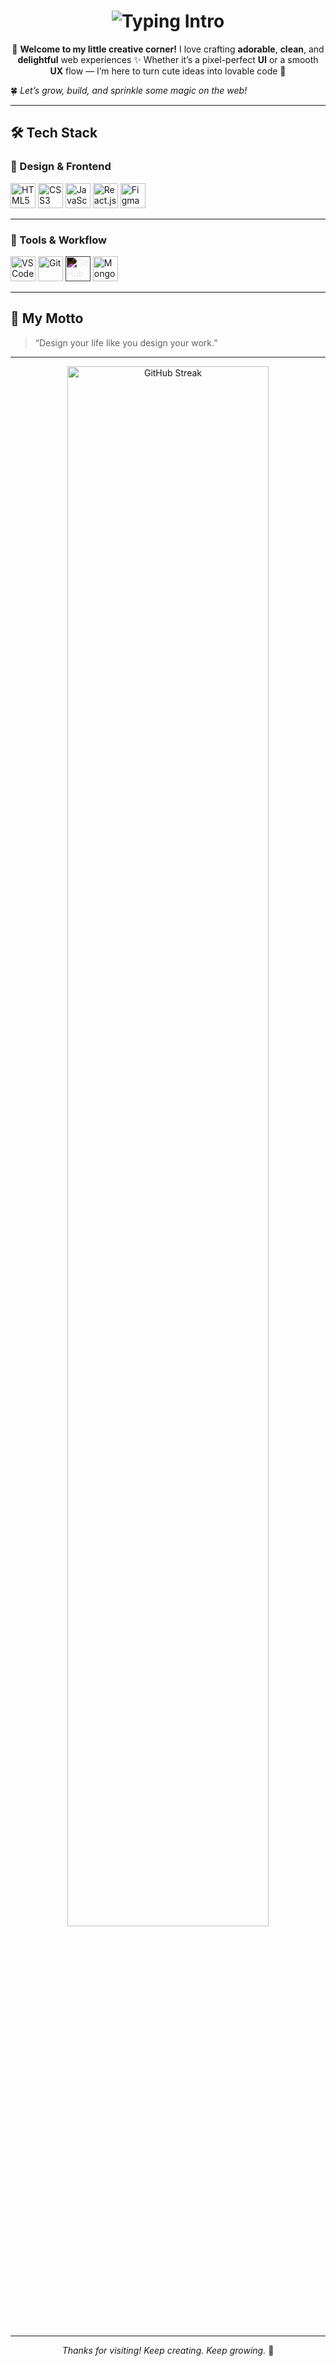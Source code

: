 <h1 align="center">
  <img src="https://readme-typing-svg.herokuapp.com?font=Fredoka+One&size=30&duration=4000&pause=1000&center=true&vCenter=true&width=600&lines=👋+Hi+there%2C+I'm+RJ!;💻+Web+Designer+%7C+🎨+UI%2FUX+Enthusiast+%7C+🌱+Lifelong+Learner" alt="Typing Intro" />
</h1>

<p align="center">
🌈 <strong>Welcome to my little creative corner!</strong>  
I love crafting <strong>adorable</strong>, <strong>clean</strong>, and <strong>delightful</strong> web experiences ✨  
Whether it’s a pixel-perfect <strong>UI</strong> or a smooth <strong>UX</strong> flow —  
I’m here to turn cute ideas into lovable code 💖  
  
🍀 <em>Let’s grow, build, and sprinkle some magic on the web!</em>
</p>

---

## 🛠 Tech Stack

### 🎨 Design & Frontend  
<div align="left">
  <img src="https://cdn.jsdelivr.net/gh/devicons/devicon/icons/html5/html5-original.svg" width="40" title="HTML5"/>
  <img src="https://cdn.jsdelivr.net/gh/devicons/devicon/icons/css3/css3-original.svg" width="40" title="CSS3"/>
  <img src="https://cdn.jsdelivr.net/gh/devicons/devicon/icons/javascript/javascript-original.svg" width="40" title="JavaScript"/>
  <img src="https://cdn.jsdelivr.net/gh/devicons/devicon/icons/react/react-original.svg" width="40" title="React.js"/>
  <img src="https://cdn.jsdelivr.net/gh/devicons/devicon/icons/figma/figma-original.svg" width="40" title="Figma"/>
</div>

---

### 🧰 Tools & Workflow  
<div align="left">
  <img src="https://cdn.jsdelivr.net/gh/devicons/devicon/icons/vscode/vscode-original.svg" width="40" title="VS Code"/>
  <img src="https://cdn.jsdelivr.net/gh/devicons/devicon/icons/git/git-original.svg" width="40" title="Git"/>
  <img src="https://cdn.jsdelivr.net/gh/devicons/devicon/icons/github/github-original.svg" width="40" title="GitHub" style="filter: invert(1);"/>
  <img src="https://cdn.jsdelivr.net/gh/devicons/devicon/icons/mongodb/mongodb-original.svg" width="40" title="MongoDB"/>
 
</div>

---

## 🌟 My Motto

> “Design your life like you design your work.”

---

<div align="center">
  <img
    src="https://github-readme-streak-stats.herokuapp.com/?user=Raxhul&theme=github-dark-blue&border_radius=12&date_format=M%20j%5B%2C%20Y%5D"
    alt="GitHub Streak"
    width="80%"
  />
  <br><br>
</div>

---

<p align="center"><em>Thanks for visiting! Keep creating. Keep growing.</em> 🌱</p>



